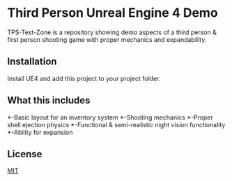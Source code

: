 # Third Person Unreal Engine 4 Demo 

TPS-Test-Zone is a repository showing demo aspects of a third person & first person shooting game with proper mechanics and expandability.

## Installation
Install UE4 and add this project to your project folder.

## What this includes
*-Basic layout for an inventory system
*-Shooting mechanics
*-Proper shell ejection physics
*-Functional & semi-realistic night vision functionality
*-Ability for expansion

## License
[MIT](https://choosealicense.com/licenses/mit/)
